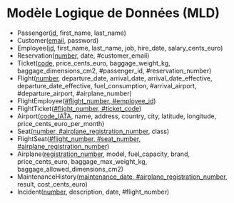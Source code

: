 # Modèle Logique de Données (MLD)

- Passenger(<u>id</u>, first_name, last_name)
- Customer(<u>email</u>, password)
- Employee(<u>id</u>, first_name, last_name, job, hire_date, salary_cents_euro)
- Reservation(<u>number</u>, date, #customer_email)
- Ticket(<u>code</u>, price_cents_euro, baggage_weight_kg, baggage_dimensions_cm2, #passenger_id, #reservation_number)
- Flight(<u>number</u>, departure_date, arrival_date, arrival_date_effective, departure_date_effective, fuel_consumption, #arrival_airport, #departure_airport, #airplane_number)
- FlightEmployee(<u>#flight_number, #employee_id</u>)
- FlightTicket(<u>#flight_number, #ticket_code</u>)
- Airport(<u>code_IATA</u>, name, address, country, city, latitude, longitude, price_cents_euro_per_month)
- Seat(<u>number, #airplane_registration_number</u>, class)
- FlightSeat(<u>#flight_number, #seat_number, #airplane_registration_number</u>)
- Airplane(<u>registration_number</u>, model, fuel_capacity, brand, price_cents_euro, baggage_max_weight_kg, baggage_allowed_dimensions_cm2)
- MaintenanceHistory(<u>maintenance_date, #airplane_registration_number</u>, result, cost_cents_euro)
- Incident(<u>number</u>, description, date, #flight_number)
